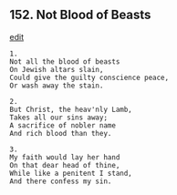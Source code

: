 
## 152.  Not Blood of Beasts
[edit](https://docs.google.com/document/d/1G1H_PT7PgTa15wGa6ToqW7w3GmoLq0Ha/edit?mode=html)



    1.
    Not all the blood of beasts
    On Jewish altars slain,
    Could give the guilty conscience peace,
    Or wash away the stain.

    2.
    But Christ, the heav'nly Lamb,
    Takes all our sins away;
    A sacrifice of nobler name
    And rich blood than they.

    3.
    My faith would lay her hand
    On that dear head of thine,
    While like a penitent I stand,
    And there confess my sin.
